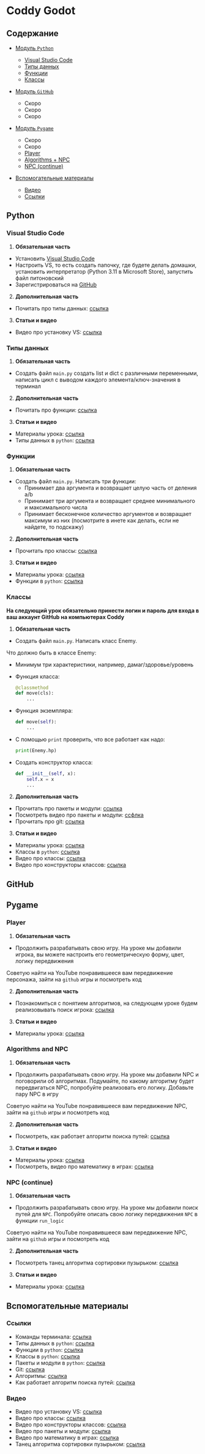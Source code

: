 # Coddy Godot

## Содержание
- [Модуль `Python`](#python)
	- [Visual Studio Code](#visual-studio-code)
	- [Типы данных](#типы-данных)
	- [Функции](#функции)
	- [Классы](#классы)

- [Модуль `GitHub`](#github)
	- Скоро
	- Скоро
	- Скоро

- [Модуль `Pygame`](#pygame)
	- Скоро
	- Скоро
	- [Player](#player)
	- [Algorithms + NPC](#algorithms-and-npc)
	- [NPC (continue)](#npc-continue)
- [Вспомогательные материалы](#вспомогательные-материалы)
	- [Видео](#видео)
	- [Ссылки](#ссылки)

## Python

### Visual Studio Code

1. **Обязательная часть**

- Установить [Visual Studio Code](https://visualstudio.microsoft.com/ru/downloads/)
- Настроить VS, то есть создать папочку, где будете делать домашки, установить интерпретатор (Python 3.11 в Microsoft Store), запустить файл питоновский
- Зарегистрироваться на [GitHub](https://github.com/)

2. **Дополнительная часть**

- Почитать про типы данных: [ссылка]( https://proglib.io/p/samouchitel-po-python-dlya-nachinayushchih-chast-3-tipy-dannyh-preobrazovanie-i-bazovye-operacii-2022-10-14)

3. **Статьи и видео**

- Видео про установку VS: [ссылка](https://www.youtube.com/watch?v=ryosJYNOTjI)

### Типы данных

1. **Обязательная часть**

- Создать файл `main.py` создать list и dict с различными переменными, написать цикл с выводом каждого элемента/ключ-значения в терминал

2. **Дополнительная часть**

- Почитать про функции: [ссылка](https://pythonworld.ru/tipy-dannyx-v-python/vse-o-funkciyax-i-ix-argumentax.html)

3. **Статьи и видео**

- Материалы урока: [ссылка](https://github.com/antonio-projects-studio/coddy-godot-homeworks/blob/main/Lessons/Module-1-Python/Lesson-1-type.ipynb)
- Типы данных в `python`: [ссылка]( https://proglib.io/p/samouchitel-po-python-dlya-nachinayushchih-chast-3-tipy-dannyh-preobrazovanie-i-bazovye-operacii-2022-10-14)

### Функции

1. **Обязательная часть**

- Создать файл `main.py`. Написать три функции:
	- Принимает два аргумента и возвращает целую часть от деления a/b 
	- Принимает три аргумента и возвращает среднее минимального и максимального числа
	- Принимает бесконечное количество аргументов и возвращает максимум из них (посмотрите в инете как делать, если не найдете, то подскажу)

2. **Дополнительная часть**

- Прочитать про классы: [ссылка](https://python-scripts.com/python-class)

3. **Статьи и видео**

- Материалы урока: [ссылка](https://github.com/antonio-projects-studio/coddy-godot-homeworks/blob/main/Lessons/Module-1-Python/Lesson-2-functions.ipynb)
- Функции в `python`: [ссылка](https://pythonworld.ru/tipy-dannyx-v-python/vse-o-funkciyax-i-ix-argumentax.html)

### Классы

**На следующий урок обязательно принести логин и пароль для входа в ваш аккаунт GitHub на компьютерах Coddy**

1. **Обязательная часть**

- Создать файл `main.py`. Написать класс Enemy.
	
Что должно быть в классе Enemy:
- Минимум три характеристики, например, дамаг/здоровье/уровень
- Функция класса:

	```python
	@classmethod
	def move(cls):
		...

	```
- Функция экземпляра:
	 ```python 
	 def move(self):
		 ...
	 ```
- С помощью `print` проверить, что все работает как надо:
	 ```python 
	 print(Enemy.hp)
	 ```
- Создать конструктор класса:
	```python
	def __init__(self, x):
        self.x = x
        ...

	```

2. **Дополнительная часть**

- Прочитать про пакеты и модули: [ссылка](https://habr.com/ru/articles/718828/)
- Посмотреть видео про пакеты и модули: [ссфлка](https://www.youtube.com/watch?v=VCRxOdCueqM)
- Прочитать про git: [ссылка](https://habr.com/ru/articles/541258/)

3. **Статьи и видео**

- Материалы урока: [ссылка](https://github.com/antonio-projects-studio/coddy-godot-homeworks/blob/main/Lessons/Module-1-Python/Lesson-3-class.ipynb)
- Классы в `python`: [ссылка](https://python-scripts.com/python-class)
- Видео про классы: [ссылка](https://www.youtube.com/watch?v=XmCAGUo5k70)
- Видео про конструкторы классов: [ссылка](https://www.youtube.com/watch?v=m4Dc8S_S-I8)

## GitHub

## Pygame

### Player

1. **Обязательная часть**

- Продолжить разрабатывать свою игру. На уроке мы добавили игрока, вы можете настроить его геометрическую форму, цвет, логику передвижения

Советую найти на YouTube понравившееся вам передвижение персонажа, зайти на `github` игры и посмотреть код

2. **Дополнительная часть**

- Познакомиться с понятием алгоритмов, на следующем уроке будем реализовывать поиск игрока: [ссылка](https://blog.skillfactory.ru/glossary/algoritm/#:~:text=%D0%90%D0%BB%D0%B3%D0%BE%D1%80%D0%B8%D1%82%D0%BC%20%E2%80%94%20%D1%8D%D1%82%D0%BE%20%D1%87%D0%B5%D1%82%D0%BA%D0%B0%D1%8F%20%D0%BF%D0%BE%D1%81%D0%BB%D0%B5%D0%B4%D0%BE%D0%B2%D0%B0%D1%82%D0%B5%D0%BB%D1%8C%D0%BD%D0%BE%D1%81%D1%82%D1%8C%20%D0%B4%D0%B5%D0%B9%D1%81%D1%82%D0%B2%D0%B8%D0%B9,%D0%B4%D0%BB%D1%8F%20%D1%80%D0%B5%D1%88%D0%B5%D0%BD%D0%B8%D1%8F%20%D0%B7%D0%B0%D0%B4%D0%B0%D1%87%D0%B8%20%D1%8D%D1%84%D1%84%D0%B5%D0%BA%D1%82%D0%B8%D0%B2%D0%BD%D1%8B%D0%BC%20%D1%81%D0%BF%D0%BE%D1%81%D0%BE%D0%B1%D0%BE%D0%BC.)

3. **Статьи и видео**
- Материалы урока: [ссылка](https://github.com/antonio-projects-studio/coddy-godot-homeworks/blob/main/Lessons/Module-3-Pygame/Lesson-3-player.ipynb)

### Algorithms and NPC

1. **Обязательная часть**

- Продолжить разрабатывать свою игру. На уроке мы добавили NPC и поговорили об алгоритмах. Подумайте, по какому алгоритму будет передвигаться NPC, попробуйте реализовать его логику. Добавьте пару NPC в игру

Советую найти на YouTube понравившееся вам передвижение NPC, зайти на `github` игры и посмотреть код

2. **Дополнительная часть**

- Посмотреть, как работает алгоритм поиска путей: [ссылка](https://www.youtube.com/watch?v=gCclsviUeUk)

3. **Статьи и видео**

- Материалы урока: [ссылка](https://github.com/antonio-projects-studio/coddy-godot-homeworks/blob/main/Lessons/Module-3-Pygame/Lesson-4-algorithm-npc.ipynb)
- Посмотреть, видео про математику в играх: [ссылка](https://www.youtube.com/watch?v=yecPG74pU8o)


### NPC (continue)

1. **Обязательная часть**

- Продолжить разрабатывать свою игру. На уроке мы добавили поиск путей для `NPC`. Попробуйте описать свою логику передвижения `NPC` в функции `run_logic`

Советую найти на YouTube понравившееся вам передвижение NPC, зайти на `github` игры и посмотреть код

2. **Дополнительная часть**

- Посмотреть танец алгоритма сортировки пузырьком: [ссылка](https://www.youtube.com/watch?v=5JMInXAtnQg)

3. **Статьи и видео**
- Материалы урока: [ссылка](https://github.com/antonio-projects-studio/coddy-godot-homeworks/blob/main/Lessons/Module-3-Pygame/Lesson-5-npc.ipynb)

## Вспомогательные материалы

### Ссылки
- Команды терминала: [ссылка]()
- Типы данных в `python`: [ссылка]( https://proglib.io/p/samouchitel-po-python-dlya-nachinayushchih-chast-3-tipy-dannyh-preobrazovanie-i-bazovye-operacii-2022-10-14)
- Функции в `python`: [ссылка](https://pythonworld.ru/tipy-dannyx-v-python/vse-o-funkciyax-i-ix-argumentax.html)
- Классы в `python`: [ссылка](https://python-scripts.com/python-class)
- Пакеты и модули в `python`: [ссылка](https://habr.com/ru/articles/718828/)
- Git: [ссылка](https://habr.com/ru/articles/541258/)
- Алгоритмы: [ссылка](https://blog.skillfactory.ru/glossary/algoritm/#:~:text=%D0%90%D0%BB%D0%B3%D0%BE%D1%80%D0%B8%D1%82%D0%BC%20%E2%80%94%20%D1%8D%D1%82%D0%BE%20%D1%87%D0%B5%D1%82%D0%BA%D0%B0%D1%8F%20%D0%BF%D0%BE%D1%81%D0%BB%D0%B5%D0%B4%D0%BE%D0%B2%D0%B0%D1%82%D0%B5%D0%BB%D1%8C%D0%BD%D0%BE%D1%81%D1%82%D1%8C%20%D0%B4%D0%B5%D0%B9%D1%81%D1%82%D0%B2%D0%B8%D0%B9,%D0%B4%D0%BB%D1%8F%20%D1%80%D0%B5%D1%88%D0%B5%D0%BD%D0%B8%D1%8F%20%D0%B7%D0%B0%D0%B4%D0%B0%D1%87%D0%B8%20%D1%8D%D1%84%D1%84%D0%B5%D0%BA%D1%82%D0%B8%D0%B2%D0%BD%D1%8B%D0%BC%20%D1%81%D0%BF%D0%BE%D1%81%D0%BE%D0%B1%D0%BE%D0%BC.)
- Как работает алгоритм поиска путей: [ссылка](https://www.youtube.com/watch?v=gCclsviUeUk)

### Видео
- Видео про установку VS: [ссылка](https://www.youtube.com/watch?v=ryosJYNOTjI)
- Видео про классы: [ссылка](https://www.youtube.com/watch?v=XmCAGUo5k70)
- Видео про конструкторы классов: [ссылка](https://www.youtube.com/watch?v=m4Dc8S_S-I8)
- Видео про пакеты и модули: [ссылка](https://www.youtube.com/watch?v=VCRxOdCueqM)
- Видео про математику в играх: [ссылка](https://www.youtube.com/watch?v=yecPG74pU8o)
- Танец алгоритма сортировки пузырьком: [ссылка](https://www.youtube.com/watch?v=5JMInXAtnQg)


